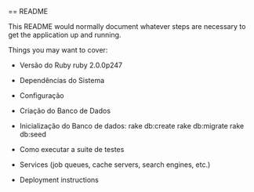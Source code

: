 == README

This README would normally document whatever steps are necessary to get the
application up and running.

Things you may want to cover:

* Versão do Ruby
	ruby 2.0.0p247

* Dependências do Sistema

* Configuração

* Criação do Banco de Dados

* Inicialização do Banco de dados:
	rake db:create
	rake db:migrate
	rake db:seed

* Como executar a suite de testes

* Services (job queues, cache servers, search engines, etc.)

* Deployment instructions